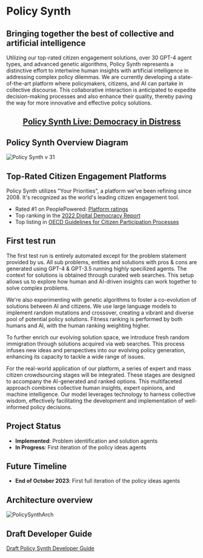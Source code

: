 # Policy Synth

## Bringing together the best of collective and artificial intelligence

Utilizing our top-rated citizen engagement solutions, over 30 GPT-4 agent types, and advanced genetic algorithms, Policy Synth represents a distinctive effort to intertwine human insights with artificial intelligence in addressing complex policy dilemmas. We are currently developing a state-of-the-art platform where policymakers, citizens, and AI can partake in collective discourse. This collaborative interaction is anticipated to expedite decision-making processes and also enhance their quality, thereby paving the way for more innovative and effective policy solutions.

<h2 align="center">
  <a href="https://policy-synth.ai/projects/1/"><strong>Policy Synth Live: Democracy in Distress</strong></a><br>
</h2>

## Policy Synth Overview Diagram

![Policy Synth v 31](https://github.com/CitizensFoundation/policy-synth/assets/43699/447921ba-d9fa-4035-9790-b108b0d1f107)

## Top-Rated Citizen Engagement Platforms
Policy Synth utilizes "Your Priorities", a platform we've been refining since 2008. It's recognized as the world's leading citizen engagement tool.

- Rated #1 on PeoplePowered: [Platform ratings](https://www.peoplepowered.org/platform-ratings)
- Top ranking in the [2022 Digital Democracy Report](https://www.solonian-institute.com/digitaldemocracyreport)
- Top listing in [OECD Guidelines for Citizen Participation Processes](https://www.oecd.org/publications/oecd-guidelines-for-citizen-participation-processes-f765caf6-en.htm)

## First test run
The first test run is entirely automated except for the problem statement provided by us. All sub problems, entities and solutions with pros & cons are generated using GPT-4 & GPT-3.5 running highly specilized agents. The context for solutions is obtained through curated web searches. This setup allows us to explore how human and AI-driven insights can work together to solve complex problems.

We're also experimenting with genetic algorithms to foster a co-evolution of solutions between AI and citizens. We use large language models to implement random mutations and crossover, creating a vibrant and diverse pool of potential policy solutions. Fitness ranking is performed by both humans and AI, with the human ranking weighting higher.

To further enrich our evolving solution space, we introduce fresh random immigration through solutions acquired via web searches. This process infuses new ideas and perspectives into our evolving policy generation, enhancing its capacity to tackle a wide range of issues.

For the real-world application of our platform, a series of expert and mass citizen crowdsourcing stages will be integrated. These stages are designed to accompany the AI-generated and ranked options. This multifaceted approach combines collective human insights, expert opinions, and machine intelligence. Our model leverages technology to harness collective wisdom, effectively facilitating the development and implementation of well-informed policy decisions.

## Project Status
- **Implemented**: Problem identification and solution agents 
- **In Progress**: First iteration of the policy ideas agents

## Future Timeline
- **End of October 2023**: First full iteration of the policy ideas agents

## Architecture overview
![PolicySynthArch](https://github.com/CitizensFoundation/policy-synth/assets/43699/c53193e3-3fb5-4b6a-a82a-308465bf22bd)

## Draft Developer Guide
[Draft Policy Synth Developer Guide](https://docs.google.com/document/d/19ymUR8W3Hsf--PiBEEwnX9siK4lqjHpGWQlGZl_uJeU)







